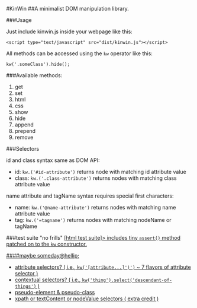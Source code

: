 #KinWin
##A minimalist DOM manipulation library.

###Usage

Just include kinwin.js inside your webpage like this:

`<script type="text/javascript" src="dist/kinwin.js"></script>`

All methods can be accessed using the `kw` operator like this:

`kw('.someClass').hide();`

###Available methods:

1. get
2. set
3. html
4. css
5. show
6. hide
7. append
8. prepend
9. remove

###Selectors

id and class syntax same as DOM API:
+ id: `kw.('#id-attribute')` returns node with matching id attribute value
+ class: `kw.('.class-attribute')` returns nodes with matching class attribute value

name attribute and tagName syntax requires special first characters:
+ name: `kw.('@name-attribute')` returns nodes with matching name attribute value
+ tag: `kw.('=tagname')` returns nodes with matching nodeName or tagName

###test suite
"no frills" <a href="https://rawgit.com/dfkaye/kinwin.js/master/test/suite.html" target="_blank">
  [html test suite]> includes tiny `assert()` method patched on to the `kw` constructor.

####maybe someday@hellip;
+ attribute selectors? ( i.e., `kw('[attribute...]')')` ~ 7 flavors of attribute selector )
+ contextual selectors? ( i.e., `kw('thing').select('descendant-of-things')` )
+ pseudo-element &amp; pseudo-class
+ xpath or textContent or nodeValue selectors ( extra credit )

